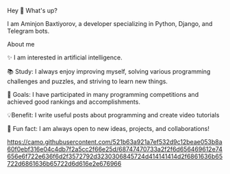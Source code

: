 Hey 👋 What's up?

I am Aminjon Baxtiyorov, a developer specializing in Python, Django, and Telegram bots.

About me

✨ I am interested in artificial intelligence.

📚 Study: I always enjoy improving myself, solving various programming challenges and puzzles, and striving to learn new things.

🎯 Goals: I have participated in many programming competitions and achieved good rankings and accomplishments.

💡Benefit: I write useful posts about programming and create video tutorials

🎲 Fun fact: I am always open to new ideas, projects, and collaborations!


https://camo.githubusercontent.com/521b63a921a7ef532d9c12beae053b8a60f0ebf316e04c4db7f2a5cc2f66e25d/68747470733a2f2f6d656469612e74656e6f722e636f6d2f3572792d3230306845724d414141414d2f6861636b65722d6861636b65722d6d616e2e676966
